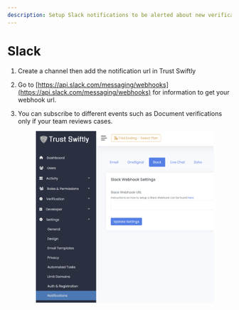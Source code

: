 ```yaml
---
description: Setup Slack notifications to be alerted about new verification statuses.
---
```


# Slack

1. Create a channel then add the notification url in Trust Swiftly
2. Go to [https://api.slack.com/messaging/webhooks](https://api.slack.com/messaging/webhooks) for information to get your webhook url.
3.  You can subscribe to different events such as Document verifications only if your team reviews cases.

    <figure><img src="../.gitbook/assets/image (2) (1) (1).png" alt=""><figcaption></figcaption></figure>
